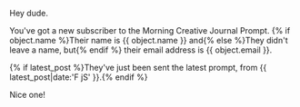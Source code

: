 Hey dude.

You've got a new subscriber to the Morning Creative Journal Prompt.
{% if object.name %}Their name is {{ object.name }} and{% else %}They didn't leave a name, but{% endif %}
their email address is {{ object.email }}.

{% if latest_post %}They've just been sent the latest
prompt, from {{ latest_post|date:'F jS' }}.{% endif %}

Nice one!
